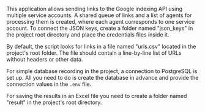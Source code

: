 
This application allows sending links to the Google indexing API using multiple service accounts. 
A shared queue of links and a list of agents for processing them is created, where each agent corresponds to one service account. 
To connect the JSON keys, create a folder named "json_keys" in the project root directory and place the credentials files inside it.

By default, the script looks for links in a file named "urls.csv" located in the project's root folder. 
The file should contain a line-by-line list of URLs without headers or other data.

For simple database recording in the project, a connection to PostgreSQL is set up.
All you need to do is create the database in advance and provide the connection values in the `.env` file.

For saving the results in an Excel file you need to create a folder named "result" in the project's root directory.

